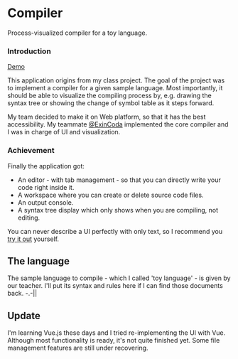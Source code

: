 # Compiler

Process-visualized compiler for a toy language.

### Introduction

[Demo](https://sevenoutman.github.io/Compiler/)

This application origins from my class project.
The goal of the project was to implement a compiler for a given sample language.
Most importantly, it should be able to visualize the compiling process by, 
e.g. drawing the syntax tree 
or showing the change of symbol table as it steps forward.

My team decided to make it on Web platform,
so that it has the best accessibility.
My teammate [@ExinCoda](https://github.com/ExinCoda) implemented the core compiler
and I was in charge of UI and visualization.

### Achievement

Finally the application got:
 - An editor - with tab management -
so that you can directly write your code right inside it.
 - A workspace where you can create or delete source code files.
 - An output console.
 - A syntax tree display which only shows when you are compiling, not editing.

You can never describe a UI perfectly with only text, so I recommend you [try it out](https://sevenoutman.github.io/Compiler/) yourself.

## The language

The sample language to compile - which I called 'toy language' - is given by our teacher.
I'll put its syntax and rules here if I can find those documents back. -.-||

## Update

I'm learning Vue.js these days and I tried re-implementing the UI with Vue.
Although most functionality is ready, it's not quite finished yet.
Some file management features are still under recovering.